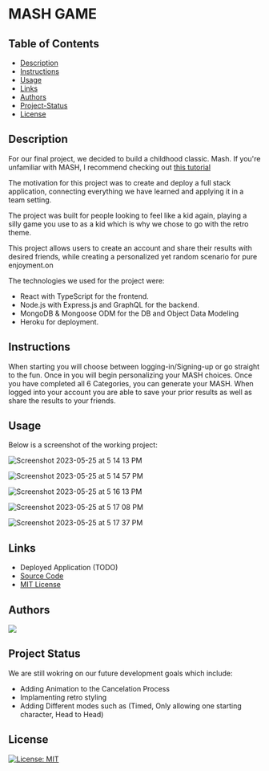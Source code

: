 # MASH GAME

## Table of Contents

- [Description](#description)
- [Instructions](#instructions)
- [Usage](#usage)
- [Links](#links)
- [Authors](#authors)
- [Project-Status](#project-status)
- [License](#license)

## Description

For our final project, we decided to build a childhood classic. Mash. If you're unfamiliar with MASH, I recommend checking out [this tutorial](https://www.wikihow.com/Play-M.A.S.H)

The motivation for this project was to create and deploy a full stack application, connecting everything we have learned and applying it in a team setting.

The project was built for people looking to feel like a kid again, playing a silly game you use to as a kid which is why we chose to go with the retro theme.

This project allows users to create an account and share their results with desired friends, while creating a personalized yet random scenario for pure enjoyment.on

The technologies we used for the project were:

- React with TypeScript for the frontend.
- Node.js with Express.js and GraphQL for the backend.
- MongoDB & Mongoose ODM for the DB and Object Data Modeling
- Heroku for deployment.

## Instructions

When starting you will choose between logging-in/Signing-up or go straight to the fun. Once in you will begin personalizing your MASH choices. Once you have completed all 6 Categories, you can generate your MASH. When logged into your account you are able to save your prior results as well as share the results to your friends.

## Usage

Below is a screenshot of the working project:

![Screenshot 2023-05-25 at 5 14 13 PM](https://github.com/ItsMARPON/mash-game/assets/117555071/33c62345-0864-44f7-99d7-2c177a00009e)

![Screenshot 2023-05-25 at 5 14 57 PM](https://github.com/ItsMARPON/mash-game/assets/117555071/b3cf4011-e55d-4243-addc-220f1a1280af)

![Screenshot 2023-05-25 at 5 16 13 PM](https://github.com/ItsMARPON/mash-game/assets/117555071/c46b80ec-3b70-4f0f-98e7-45d02ae7d14d)

![Screenshot 2023-05-25 at 5 17 08 PM](https://github.com/ItsMARPON/mash-game/assets/117555071/076223a0-e25c-482e-a1e0-cdb83bcf4e61)

![Screenshot 2023-05-25 at 5 17 37 PM](https://github.com/ItsMARPON/mash-game/assets/117555071/a6c1fda0-7598-43e9-92b1-12d0df279bc3)

## Links

- Deployed Application (TODO)
- [Source Code](https://github.com/ItsMARPON/mash-game)
- [MIT License](https://choosealicense.com/licenses/mit/)

## Authors

<a href="https://github.com/ItsMARPON/mash-game/graphs/contributors">
  <img src="https://contrib.rocks/image?repo=ItsMARPON/mash-game" />
</a>

## Project Status

We are still wokring on our future development goals which include:

- Adding Animation to the Cancelation Process
- Implamenting retro styling
- Adding Different modes such as (Timed, Only allowing one starting character, Head to Head)

## License

[![License: MIT](https://img.shields.io/badge/License-MIT-yellow.svg)](https://opensource.org/licenses/MIT)
